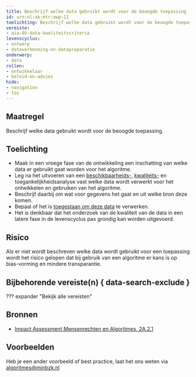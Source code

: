 ```yaml
---
title: Beschrijf welke data gebruikt wordt voor de beoogde toepassing
id: urn:nl:ak:mtr:owp-11
toelichting: Beschrijf welke data gebruikt wordt voor de beoogde toepassing. 
vereiste: 
- aia-05-data-kwaliteitscriteria
levenscyclus: 
- ontwerp
- dataverkenning-en-datapreparatie
onderwerp:
- data
rollen:
- ontwikkelaar
- beleid-en-advies
hide:
- navigation
- toc
---
```


<!-- Let op! onderstaande regel met 'tags' niet weghalen! Deze maakt automatisch de knopjes op basis van de metadata  -->
<!-- tags -->

## Maatregel
Beschrijf welke data gebruikt wordt voor de beoogde toepassing. 

## Toelichting 
- Maak in een vroege fase van de ontwikkeling een inschatting van welke data er gebruikt gaat worden voor het algoritme.
- Leg na het uitvoeren van een [beschikbaarheids-](2-owp-02-data-beschikbaarheid.md), [kwaliteits-](3-dat-01-datakwaliteit.md) en toegankelijkheidsanalyse vast welke data wordt verwerkt voor het ontwikkelen en gebruiken van het algoritme.
- Beschrijf daarbij om wat voor gegevens het gaat en uit welke bron deze komen.
- Bepaal of het is [toegestaan om deze data](2-owp-03-doel-verwerken-persoonsgegevens.md) te verwerken.
- Het is denkbaar dat het onderzoek van de kwaliteit van de data in een latere fase in de levenscyclus pas grondig kan worden uitgevoerd. 

## Risico
Als er niet wordt beschreven welke data wordt gebruikt voor een toepassing wordt het risico gelopen dat bij gebruik van een algoritme er kans is op bias-vorming en mindere transparantie. 

## Bijbehorende vereiste(n) { data-search-exclude }
??? expander "Bekijk alle vereisten"
    <!-- list_vereisten_on_maatregelen_page -->

## Bronnen 
- [Impact Assessment Mensenrechten en Algoritmes, 2A.2.1](../hulpmiddelen/IAMA.md)

## Voorbeelden
Heb je een ander voorbeeld of best practice, laat het ons weten via [algoritmes@minbzk.nl](mailto:algoritmes@minbzk.nl)
